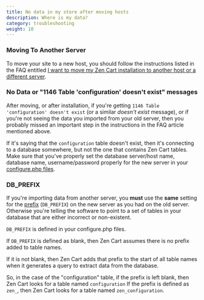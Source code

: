 ```yaml
---
title: No data in my store after moving hosts 
description: Where is my data? 
category: troubleshooting 
weight: 10
---
```


### Moving To Another  Server
To move your site to a new host, you should follow the instructions listed in the FAQ entitled [I want to move my Zen Cart installation to another host or a different server](/user/installing/change_hoster/).


### No Data or "1146 Table 'configuration' doesn't exist" messages

After moving, or after installation, if you're getting `1146 Table 'configuration' doesn't exist` (or a similar *doesn't exist* message), or if you're not seeing the data you imported from your old server, then you probably missed an important step in the instructions in the FAQ article mentioned above.

If it's saying that the `configuration` table doesn't exist, then it's connecting to a database somewhere, but not the one that contains Zen Cart tables.  Make sure that you've properly set the database server/host name, database name, username/password properly for the new server in your [configure.php files](/user/miscellaneous/configure/).

### DB_PREFIX
If you're importing data from another server, you **must** use the **same** setting for the [prefix](/user/miscellaneous/configure/#db_prefix) (`DB_PREFIX`) on the new server as you had on the old server. Otherwise you're telling the software to point to a set of tables in your database that 
are either incorrect or non-existent. 

`DB_PREFIX` is defined in your configure.php files.

If `DB_PREFIX` is defined as blank, then Zen Cart assumes there is no prefix added to table names.

If it is not blank, then Zen Cart adds that prefix to the start of all table names when it generates a query to extract data from the database.

So, in the case of the "configuration" table, if the prefix is left blank, then Zen Cart looks for a table named `configuration` If the prefix is defined as `zen_`, then Zen Cart looks for a table named `zen_configuration`. 


